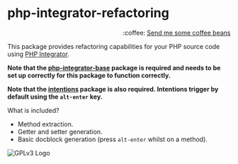 # php-integrator-refactoring
<p align="right">
:coffee:
<a href="https://www.paypal.com/cgi-bin/webscr?cmd=_s-xclick&hosted_button_id=YKTNLZCRHMRTJ">Send me some coffee beans</a>
</p>

This package provides refactoring capabilities for your PHP source code using [PHP Integrator](https://github.com/Gert-dev/php-integrator-base).

**Note that the [php-integrator-base](https://github.com/Gert-dev/php-integrator-base) package is required and needs to be set up correctly for this package to function correctly.**

**Note that the [intentions](https://github.com/steelbrain/intentions) package is also required. Intentions trigger by default using the `alt-enter` key.**

What is included?
  * Method extraction.
  * Getter and setter generation.
  * Basic docblock generation (press `alt-enter` whilst on a method).

![GPLv3 Logo](http://gplv3.fsf.org/gplv3-127x51.png)
